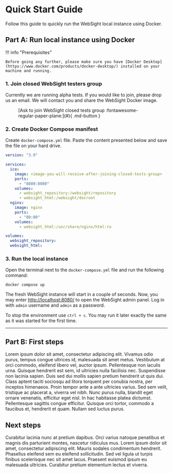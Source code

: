 # Quick Start Guide

Follow this guide to quickly run the WebSight local instance using Docker.

## Part A: Run local instance using Docker

!!! info "Prerequisites"

    Before going any further, please make sure you have [Docker Desktop](https://www.docker.com/products/docker-desktop/) installed on your machine and running.

### 1. Join closed WebSight testers group

Currently we are running alpha tests. If you would like to join, please drop us an email. We will contact you and share the WebSight Docker image.

<figure markdown>
  [Ask to join WebSight closed tests group :fontawesome-regular-paper-plane:](#){ .md-button }
</figure>

### 2. Create Docker Compose manifest

Create `docker-compose.yml` file. Paste the content presented below and save the file on your hard drive.

``` yaml title="docker-compose.yml"
version: "3.9"

services:
  ice:
    image: <image-you-will-receive-after-joining-closed-tests-group>
    ports:
      - "8080:8080"
    volumes:
      - websight_repository:/websight/repository
      - websight_html:/websight/docroot
  nginx:
    image: nginx
    ports:
      - "80:80"
    volumes:
      - websight_html:/usr/share/nginx/html:ro

volumes:
  websight_repository:
  websight_html:
```

### 3. Run the local instance

Open the terminal next to the `docker-compose.yml` file and run the following command:

```
docker compose up
```

The fresh WebSight instance will start in a couple of seconds. Now, you may enter [http://localhost:8080/](http://localhost:8080/) to open the WebSight admin panel.
Log in with `admin` username and `admin` as a password.

To stop the environment use `ctrl + c`. You may run it later exactly the same as it was started for the first time.

---

## Part B: First steps

Lorem ipsum dolor sit amet, consectetur adipiscing elit. Vivamus odio purus, tempus congue ultrices id, malesuada sit amet metus. Vestibulum at orci commodo, eleifend libero vel, auctor ipsum. Pellentesque non iaculis urna. Quisque hendrerit est sem, id ultricies nulla facilisis nec. Suspendisse non lacinia sapien. Duis sed dui mollis sapien pretium hendrerit ut quis dui. Class aptent taciti sociosqu ad litora torquent per conubia nostra, per inceptos himenaeos. Proin tempor ante a ante ultricies varius. Sed sem velit, tristique ac placerat a, viverra vel nibh. Nunc purus nulla, blandit eget ornare venenatis, efficitur eget nisl. In hac habitasse platea dictumst. Pellentesque sagittis congue efficitur. Quisque orci tortor, commodo a faucibus et, hendrerit et quam. Nullam sed luctus purus.

## Next steps

Curabitur lacinia nunc at pretium dapibus. Orci varius natoque penatibus et magnis dis parturient montes, nascetur ridiculus mus. Lorem ipsum dolor sit amet, consectetur adipiscing elit. Mauris sodales condimentum hendrerit. Phasellus eleifend sem eu eleifend sollicitudin. Sed vel ligula ut turpis finibus scelerisque nec sit amet lacus. Praesent euismod ipsum eu malesuada ultricies. Curabitur pretium elementum lectus et viverra.
